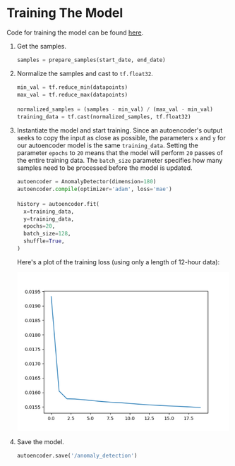 # Training The Model

Code for training the model can be found [here](../train.py).

1. Get the samples.
    ```python
    samples = prepare_samples(start_date, end_date)
    ```
2. Normalize the samples and cast to `tf.float32`.
    ```python
    min_val = tf.reduce_min(datapoints)
    max_val = tf.reduce_max(datapoints)

    normalized_samples = (samples - min_val) / (max_val - min_val)
    training_data = tf.cast(normalized_samples, tf.float32)
    ```
3. Instantiate the model and start training. Since an autoencoder's output seeks to copy the input as close as possible, the parameters `x` and `y` for our autoencoder model is the same `training_data`. Setting the parameter `epochs` to `20` means that the model will perform `20` passes of the entire training data. The `batch_size` parameter specifies how many samples need to be processed before the model is updated.
    ```python
    autoencoder = AnomalyDetector(dimension=180)
    autoencoder.compile(optimizer='adam', loss='mae')

    history = autoencoder.fit(
      x=training_data,
      y=training_data,
      epochs=20,
      batch_size=128,
      shuffle=True,
    )
    ```
    Here's a plot of the training loss (using only a length of 12-hour data):

    ![Train Loss](./images/train_loss.png "Train Loss")
4. Save the model.
    ```python
    autoencoder.save('/anomaly_detection')
    ```
